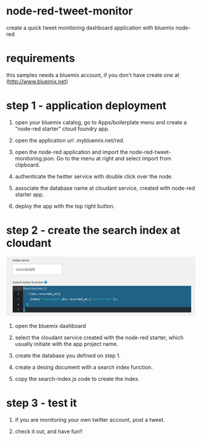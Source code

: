 # node-red-tweet-monitor
create a quick tweet monitoring dashboard application with bluemix node-red

# requirements
this samples needs a bluemix account, if you don't have create one at (http://www.bluemix.net)

# step 1 - application deployment
1. open your bluemix catalog, go to Apps/boilerplate menu and create a "node-red starter" cloud foundry app.

2. open the application url <myproject>.mybluemix.net/red.

3. open the node-red application and import the node-red-tweet-monitoring.json. Go to the menu at right and select import from clipboard.

4. authenticate the twitter service with double click over the node.

5. associate the database name at cloudant service, created with node-red starter app.

6. deploy the app with the top right button.

# step 2 - create the search index at cloudant

<img src="https://github.com/rickubo/node-red-tweet-monitor/blob/master/index.png?raw=true">

1. open the bluemix dashboard

2. select the cloudant service created with the node-red starter, which usually initiate with the app project name.

3. create the database you defined on step 1.

4. create a desing document with a search index function.

5. copy the search-index.js code to create the index.

# step 3 - test it

1. if you are monitoring your own twitter account, post a tweet.

2. check it out, and have fun!!


